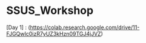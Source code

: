 # SSUS_Workshop
[Day 1] : (https://colab.research.google.com/drive/11-FJGQwIc0izR7yUZ3kHzn09TGJ4jJVZ)




